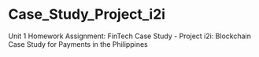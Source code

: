 # Case_Study_Project_i2i
Unit 1 Homework Assignment: FinTech Case Study - Project i2i: Blockchain Case Study for Payments in the Philippines
